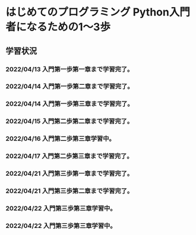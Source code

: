 # はじめてのプログラミング Python入門者になるための1～3歩

## 学習状況
### 2022/04/13 入門第一歩第一章まで学習完了。
### 2022/04/14 入門第一歩第二章まで学習完了。
### 2022/04/14 入門第一歩第三章まで学習完了。
### 2022/04/15 入門第二歩第二章まで学習完了。
### 2022/04/16 入門第二歩第三章学習中。
### 2022/04/17 入門第二歩第三章まで学習完了。
### 2022/04/21 入門第三歩第一章まで学習完了。
### 2022/04/21 入門第三歩第二章まで学習完了。
### 2022/04/22 入門第三歩第三章学習中。
### 2022/04/22 入門第三歩第三章学習中。 